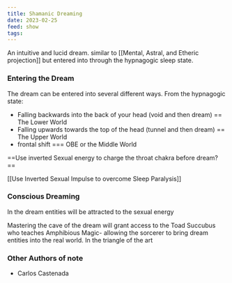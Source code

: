 ```yaml
---
title: Shamanic Dreaming
date: 2023-02-25
feed: show
tags:
---
```


An intuitive and lucid dream. similar to [[Mental, Astral, and Etheric projection]] but entered into through the hypnagogic sleep state. 

### Entering the Dream
The dream can be entered into several different ways. From the hypnagogic state:
- Falling backwards into the back of your head (void and then dream) == The Lower World
- Falling upwards towards the top of the head (tunnel and then dream) == The Upper World
- frontal shift === OBE or the Middle World

==Use inverted Sexual energy to charge the throat chakra before dream? ==

[[Use Inverted Sexual Impulse to overcome Sleep Paralysis]]

### Conscious Dreaming
In the dream entities will be attracted to the sexual energy

Mastering the cave of the dream will grant access to the Toad Succubus who teaches Amphibious Magic- allowing the sorcerer to bring dream entities into the real world. In the triangle of the art



### Other Authors of note
- Carlos Castenada
